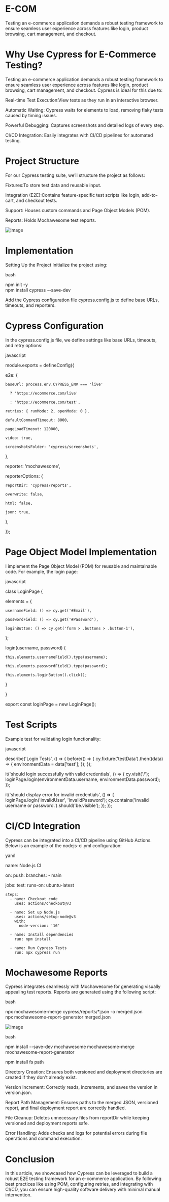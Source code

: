 # E-COM
Testing an e-commerce application demands a robust testing framework to ensure seamless user experience across features like login, product browsing, cart management, and checkout.

# Why Use Cypress for E-Commerce Testing?

Testing an e-commerce application demands a robust testing framework to ensure seamless user experience across features like login, product browsing, cart management, and checkout.
Cypress is ideal for this due to:

Real-time Test Execution:View tests as they run in an interactive browser.

Automatic Waiting: Cypress waits for elements to load, removing flaky tests caused by timing issues.

Powerful Debugging: Captures screenshots and detailed logs of every step.

CI/CD Integration: Easily integrates with CI/CD pipelines for automated testing.

# Project Structure

For our Cypress testing suite, we’ll structure the project as follows:


Fixtures:To store test data and reusable input.

Integration (E2E):Contains feature-specific test scripts like login, add-to-cart, and checkout tests.

Support: Houses custom commands and Page Object Models (POM).

Reports: Holds Mochawesome test reports.

![image](https://github.com/user-attachments/assets/6e270aa2-4828-4557-902a-98de8f902ea4)

# Implementation

Setting Up the Project
Initialize the project using:

bash

npm init -y  
npm install cypress --save-dev


Add the Cypress configuration file cypress.config.js to define base URLs, timeouts, and reporters.

# Cypress Configuration
In the cypress.config.js file, we define settings like base URLs, timeouts, and retry options:

javascript



module.exports = defineConfig({

  e2e: {
  
    baseUrl: process.env.CYPRESS_ENV === 'live' 
    
      ? 'https://ecommerce.com/live' 
      
      : 'https://ecommerce.com/test',
      
    retries: { runMode: 2, openMode: 0 },
    
    defaultCommandTimeout: 8000,
    
    pageLoadTimeout: 120000,
    
    video: true,
    
    screenshotsFolder: 'cypress/screenshots',
    
  },
  
  reporter: 'mochawesome',
  
  reporterOptions: {
  
    reportDir: 'cypress/reports',
    
    overwrite: false,
    
    html: false,
    
    json: true,
    
  },
  
});

# Page Object Model Implementation

I implement the Page Object Model (POM) for reusable and maintainable code. For example, the login page:

javascript



class LoginPage {

  elements = {
  
    usernameField: () => cy.get('#Email'),
    
    passwordField: () => cy.get('#Password'),
    
    loginButton: () => cy.get('form > .buttons > .button-1'),
    
  };

  login(username, password) {
  
    this.elements.usernameField().type(username);
    
    this.elements.passwordField().type(password);
    
    this.elements.loginButton().click();
    
  }
  
}

export const loginPage = new LoginPage();


# Test Scripts
Example test for validating login functionality:

javascript

describe('Login Tests', () => {
  before(() => {
    cy.fixture('testData').then((data) => {
      environmentData = data['test'];
    });
  });

  it('should login successfully with valid credentials', () => {
    cy.visit('/');
    loginPage.login(environmentData.username, environmentData.password);
  });

  it('should display error for invalid credentials', () => {
    loginPage.login('invalidUser', 'invalidPassword');
    cy.contains('Invalid username or password.').should('be.visible');
  });
});



# CI/CD Integration
Cypress can be integrated into a CI/CD pipeline using GitHub Actions. Below is an example of the nodejs-ci.yml configuration:

yaml

name: Node.js CI

on:
  push:
    branches:
      - main

jobs:
  test:
    runs-on: ubuntu-latest

    steps:
      - name: Checkout code
        uses: actions/checkout@v3

      - name: Set up Node.js
        uses: actions/setup-node@v3
        with:
          node-version: '16'

      - name: Install dependencies
        run: npm install

      - name: Run Cypress Tests
        run: npx cypress run
# Mochawesome Reports

Cypress integrates seamlessly with Mochawesome for generating visually appealing test reports. Reports are generated using the following script:

bash

npx mochawesome-merge cypress/reports/*.json -o merged.json  
npx mochawesome-report-generator merged.json


![image](https://github.com/user-attachments/assets/39d58d5c-cb2b-4554-a101-e812696a55fb)

bash

npm install --save-dev mochawesome mochawesome-merge mochawesome-report-generator

npm install fs path



Directory Creation: Ensures both versioned and deployment directories are created if they don't already exist.

Version Increment: Correctly reads, increments, and saves the version in version.json.

Report Path Management: Ensures paths to the merged JSON, versioned report, and final deployment report are correctly handled.

File Cleanup: Deletes unnecessary files from reportDir while keeping versioned and deployment reports safe.

Error Handling: Adds checks and logs for potential errors during file operations and command execution.

# Conclusion

In this article, we showcased how Cypress can be leveraged to build a robust E2E testing framework for an e-commerce application. By following best practices like using POM, configuring retries, and integrating with CI/CD, you can ensure high-quality software delivery with minimal manual intervention.
